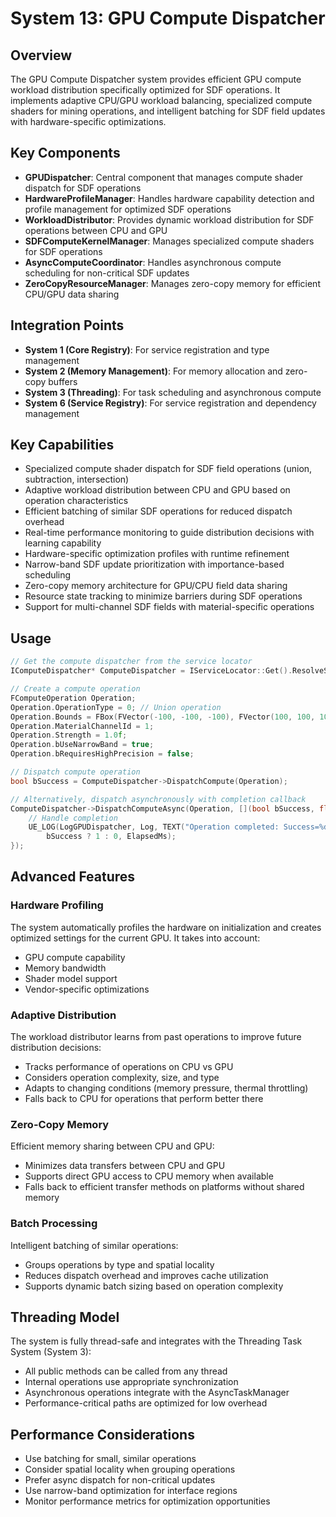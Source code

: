# System 13: GPU Compute Dispatcher

## Overview

The GPU Compute Dispatcher system provides efficient GPU compute workload distribution specifically optimized for SDF operations. It implements adaptive CPU/GPU workload balancing, specialized compute shaders for mining operations, and intelligent batching for SDF field updates with hardware-specific optimizations.

## Key Components

- **GPUDispatcher**: Central component that manages compute shader dispatch for SDF operations
- **HardwareProfileManager**: Handles hardware capability detection and profile management for optimized SDF operations
- **WorkloadDistributor**: Provides dynamic workload distribution for SDF operations between CPU and GPU
- **SDFComputeKernelManager**: Manages specialized compute shaders for SDF operations
- **AsyncComputeCoordinator**: Handles asynchronous compute scheduling for non-critical SDF updates
- **ZeroCopyResourceManager**: Manages zero-copy memory for efficient CPU/GPU data sharing

## Integration Points

- **System 1 (Core Registry)**: For service registration and type management
- **System 2 (Memory Management)**: For memory allocation and zero-copy buffers
- **System 3 (Threading)**: For task scheduling and asynchronous compute
- **System 6 (Service Registry)**: For service registration and dependency management

## Key Capabilities

- Specialized compute shader dispatch for SDF field operations (union, subtraction, intersection)
- Adaptive workload distribution between CPU and GPU based on operation characteristics
- Efficient batching of similar SDF operations for reduced dispatch overhead
- Real-time performance monitoring to guide distribution decisions with learning capability 
- Hardware-specific optimization profiles with runtime refinement
- Narrow-band SDF update prioritization with importance-based scheduling
- Zero-copy memory architecture for GPU/CPU field data sharing
- Resource state tracking to minimize barriers during SDF operations
- Support for multi-channel SDF fields with material-specific operations

## Usage

```cpp
// Get the compute dispatcher from the service locator
IComputeDispatcher* ComputeDispatcher = IServiceLocator::Get().ResolveService<IComputeDispatcher>();

// Create a compute operation
FComputeOperation Operation;
Operation.OperationType = 0; // Union operation
Operation.Bounds = FBox(FVector(-100, -100, -100), FVector(100, 100, 100));
Operation.MaterialChannelId = 1;
Operation.Strength = 1.0f;
Operation.bUseNarrowBand = true;
Operation.bRequiresHighPrecision = false;

// Dispatch compute operation
bool bSuccess = ComputeDispatcher->DispatchCompute(Operation);

// Alternatively, dispatch asynchronously with completion callback
ComputeDispatcher->DispatchComputeAsync(Operation, [](bool bSuccess, float ElapsedMs) {
    // Handle completion
    UE_LOG(LogGPUDispatcher, Log, TEXT("Operation completed: Success=%d, Time=%.2fms"), 
        bSuccess ? 1 : 0, ElapsedMs);
});
```

## Advanced Features

### Hardware Profiling

The system automatically profiles the hardware on initialization and creates optimized settings for the current GPU. It takes into account:

- GPU compute capability
- Memory bandwidth
- Shader model support
- Vendor-specific optimizations

### Adaptive Distribution

The workload distributor learns from past operations to improve future distribution decisions:

- Tracks performance of operations on CPU vs GPU
- Considers operation complexity, size, and type
- Adapts to changing conditions (memory pressure, thermal throttling)
- Falls back to CPU for operations that perform better there

### Zero-Copy Memory

Efficient memory sharing between CPU and GPU:

- Minimizes data transfers between CPU and GPU
- Supports direct GPU access to CPU memory when available
- Falls back to efficient transfer methods on platforms without shared memory

### Batch Processing

Intelligent batching of similar operations:

- Groups operations by type and spatial locality
- Reduces dispatch overhead and improves cache utilization
- Supports dynamic batch sizing based on operation complexity

## Threading Model

The system is fully thread-safe and integrates with the Threading Task System (System 3):

- All public methods can be called from any thread
- Internal operations use appropriate synchronization
- Asynchronous operations integrate with the AsyncTaskManager
- Performance-critical paths are optimized for low overhead

## Performance Considerations

- Use batching for small, similar operations
- Consider spatial locality when grouping operations
- Prefer async dispatch for non-critical updates
- Use narrow-band optimization for interface regions
- Monitor performance metrics for optimization opportunities